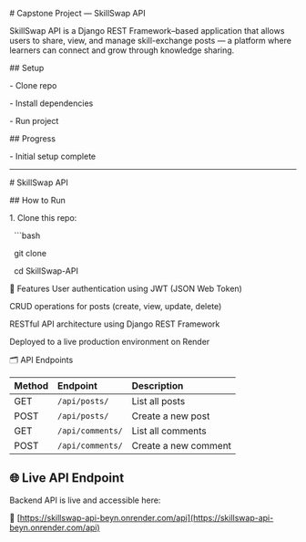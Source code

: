 \# Capstone Project — SkillSwap API

SkillSwap API is a Django REST Framework–based application that allows users to share, view, and manage skill-exchange posts — a platform where learners can connect and grow through knowledge sharing.


\## Setup

\- Clone repo

\- Install dependencies

\- Run project



\## Progress

\- Initial setup complete



---



\# SkillSwap API



\## How to Run

1\. Clone this repo:

&nbsp;  ```bash

&nbsp;  git clone <your-repo-url>

&nbsp;  cd SkillSwap-API


🧩 Features
User authentication using JWT (JSON Web Token)

CRUD operations for posts (create, view, update, delete)

RESTful API architecture using Django REST Framework

Deployed to a live production environment on Render


🗂️ API Endpoints

| Method | Endpoint         | Description          |
| :----- | :--------------- | :------------------- |
| GET    | `/api/posts/`    | List all posts       |
| POST   | `/api/posts/`    | Create a new post    |
| GET    | `/api/comments/` | List all comments    |
| POST   | `/api/comments/` | Create a new comment |



## 🌐 Live API Endpoint
Backend API is live and accessible here:

🔗 [https://skillswap-api-beyn.onrender.com/api](https://skillswap-api-beyn.onrender.com/api)


